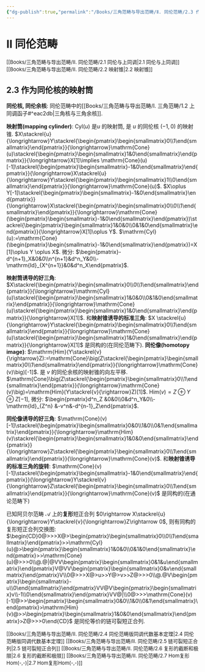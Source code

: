 ```yaml
---
{"dg-publish":true,"permalink":"/Books/三角范畴与导出范畴/Ⅱ. 同伦范畴/2.3 作为同伦核的映射筒/","dgPassFrontmatter":true,"created":"2024-08-04T20:23:50.836+08:00","updated":"2024-08-16T20:50:40.164+08:00"}
---
```


# Ⅱ 同伦范畴

<font size="2"> [[Books/三角范畴与导出范畴/Ⅱ. 同伦范畴/2.1 同伦与上同调\|2.1 同伦与上同调]]   </font>
<font size="2"> [[Books/三角范畴与导出范畴/Ⅱ. 同伦范畴/2.2 映射锥\|2.2 映射锥]]   </font>
## 2.3 作为同伦核的映射筒

**同伦核, 同伦余核**: 同伦范畴中的[[Books/三角范畴与导出范畴/Ⅰ. 三角范畴/1.2 上同调函子#^eac2db\|三角核与三角余核]].

**映射筒(mapping cylinder)**: $\mathrm{Cyl}(u)$ 是$u$ 的映射筒, 是 $u$ 的同伦核 $(-1,0)$ 的映射锥.  $X\stackrel{u}{\longrightarrow}Y\stackrel{\begin{pmatrix}\begin{smallmatrix}0\\1\end{smallmatrix}\end{pmatrix}}{\longrightarrow}\mathrm{Cone}(u)\stackrel{\begin{pmatrix}\begin{smallmatrix}1&0\end{smallmatrix}\end{pmatrix}}{\longrightarrow}X[1]\implies \mathrm{Cone}(u)[-1]\stackrel{\begin{pmatrix}\begin{smallmatrix}-1&0\end{smallmatrix}\end{pmatrix}}{\longrightarrow}X\stackrel{u}{\longrightarrow}Y\stackrel{\begin{pmatrix}\begin{smallmatrix}1\\0\end{smallmatrix}\end{pmatrix}}{\longrightarrow}\mathrm{Cone}(u)$. $X\oplus Y[-1]\stackrel{\begin{pmatrix}\begin{smallmatrix}-1&0\end{smallmatrix}\end{pmatrix}}{\longrightarrow}X\stackrel{\begin{pmatrix}\begin{smallmatrix}0\\0\\1\end{smallmatrix}\end{pmatrix}}{\longrightarrow}\mathrm{Cone}(\begin{pmatrix}\begin{smallmatrix}-1&0\end{smallmatrix}\end{pmatrix})\stackrel{\begin{pmatrix}\begin{smallmatrix}1&0&0\\0&1&0\end{smallmatrix}\end{pmatrix}}{\longrightarrow}X[1]\oplus Y$. 
$\mathrm{Cyl}(u):=\mathrm{Cone}(\begin{pmatrix}\begin{smallmatrix}-1&0\end{smallmatrix}\end{pmatrix})=X[1]\oplus Y \oplus X$.
微分: $\begin{pmatrix}-d^{n+1}_X&0&0\\n^{n+1}&d^n_Y&0\\-\mathrm{Id}_{X^{n+1}}&0&d^n_X\end{pmatrix}$.

 **映射筒诱导的好三角**: $X\stackrel{\begin{pmatrix}\begin{smallmatrix}0\\0\\1\end{smallmatrix}\end{pmatrix}}{\longrightarrow}\mathrm{Cyl}(u)\stackrel{\begin{pmatrix}\begin{smallmatrix}1&0&0\\0&1&0\end{smallmatrix}\end{pmatrix}}{\longrightarrow}\mathrm{Cone}(u)\stackrel{\begin{pmatrix}\begin{smallmatrix}1&0\end{smallmatrix}\end{pmatrix}}{\longrightarrow}X[1]$.
和**映射锥诱导的标准三角**: $X \stackrel{u}{\longrightarrow}Y\stackrel{\begin{pmatrix}\begin{smallmatrix}0\\1\end{smallmatrix}\end{pmatrix}}{\longrightarrow}\mathrm{Cone}(u)\stackrel{\begin{pmatrix}\begin{smallmatrix}1&0\end{smallmatrix}\end{pmatrix}}{\longrightarrow}X[1]$ 是同构的(在同伦范畴下).
**同伦像(homotopy image)**: $\mathrm{Him}(Y\stackrel{v}{\rightarrow}Z):=\mathrm{Cone}\big(Z\stackrel{\begin{pmatrix}\begin{smallmatrix}0\\1\end{smallmatrix}\end{pmatrix}}{\longrightarrow}\mathrm{Cone}(v)\big)[-1]$. 是 $v$ 的同伦余核的映射锥的向左平移. $\mathrm{Cone}\big(Z\stackrel{\begin{pmatrix}\begin{smallmatrix}0\\1\end{smallmatrix}\end{pmatrix}}{\longrightarrow}\mathrm{Cone}(v)\big)=\mathrm{Him}(Y\stackrel{v}{\rightarrow}Z)[1]$.
 $\mathrm{Him}(v)=Z \oplus Y\oplus Z[-1]$,
 微分: $\begin{pmatrix}d^n_Z &0&0\\0&d^n_Y&0\\-\mathrm{Id}_{Z^n} &-v^n&-d^{n-1}_Z\end{pmatrix}$.

**同伦像诱导的好三角**: $\mathrm{Cone}(v)[-1]\stackrel{\begin{pmatrix}\begin{smallmatrix}0&0\\1&0\\0&1\end{smallmatrix}\end{pmatrix}}{\longrightarrow}\mathrm{Him}(v)\stackrel{\begin{pmatrix}\begin{smallmatrix}1&0&0\end{smallmatrix}\end{pmatrix}}{\longrightarrow}Z\stackrel{\begin{pmatrix}\begin{smallmatrix}0\\1\end{smallmatrix}\end{pmatrix}}{\longrightarrow}\mathrm{Cone}(v)$.
和**映射锥诱导的标准三角的旋转**: $\mathrm{Cone}(v)[-1]\stackrel{\begin{pmatrix}\begin{smallmatrix}-1&0\end{smallmatrix}\end{pmatrix}}{\longrightarrow}Y\stackrel{v}{\longrightarrow}Z\stackrel{\begin{pmatrix}\begin{smallmatrix}0\\1\end{smallmatrix}\end{pmatrix}}{\longrightarrow}\mathrm{Cone}(v)$ 是同构的(在通论范畴下)

已知阿贝尔范畴 $\mathcal{A}$ 上的**复形**短正合列 $0\rightarrow X\stackrel{u}{\longrightarrow}Y\stackrel{v}{\longrightarrow}Z\rightarrow 0$, 则有同构的复形短正合列交换图:
$\begin{CD}0@>>>X@>\begin{pmatrix}\begin{smallmatrix}0\\0\\1\end{smallmatrix}\end{pmatrix}>>\mathrm{Cyl}(u)@>\begin{pmatrix}\begin{smallmatrix}1&0&0\\0&1&0\end{smallmatrix}\end{pmatrix}>>\mathrm{Cone}(u)@>>>0\\@.@|@VV\begin{pmatrix}\begin{smallmatrix}0&1&u\end{smallmatrix}\end{pmatrix}V@VV\begin{pmatrix}\begin{smallmatrix}0&v\end{smallmatrix}\end{pmatrix}V\\0@>>>X@>u>>Y@>v>>Z@>>>0\\@.@V\begin{pmatrix}\begin{smallmatrix}-u\\0\end{smallmatrix}\end{pmatrix}VV@V\begin{pmatrix}\begin{smallmatrix}v\\-1\\0\end{smallmatrix}\end{pmatrix}VV@|\\0@>>>\mathrm{Cone}(v)[-1]@>>\begin{pmatrix}\begin{smallmatrix}0&0\\1&0\\0&1\end{smallmatrix}\end{pmatrix}>\mathrm{Him}(v)@>>\begin{pmatrix}\begin{smallmatrix}1&0&0\end{smallmatrix}\end{pmatrix}>Z@>>>0\end{CD}$ 
是同伦等价的链可裂短正合列.

<font size="2"> [[Books/三角范畴与导出范畴/Ⅱ. 同伦范畴/2.4 同伦范畴版同调代数基本定理\|2.4 同伦范畴版同调代数基本定理]]   </font>
<font size="2"> [[Books/三角范畴与导出范畴/Ⅱ. 同伦范畴/2.5 链可裂短正合列\|2.5 链可裂短正合列]]   </font>
<font size="2"> [[Books/三角范畴与导出范畴/Ⅱ. 同伦范畴/2.6 复形的截断和极限\|2.6 复形的截断和极限]]   </font>
<font size="2"> [[Books/三角范畴与导出范畴/Ⅱ. 同伦范畴/2.7 Hom复形Hom(-,-)\|2.7 Hom复形Hom(-,-)]]   </font>